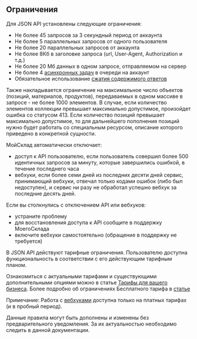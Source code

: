 ## Ограничения

Для JSON API установлены следующие ограничения:

+ Не более 45 запросов за 3 секундный период от аккаунта
+ Не более 5 параллельных запросов от одного пользователя
+ Не более 20 параллельных запросов от аккаунта
+ Не более 8Кб в заголовке запроса (url, User-Agent, Authorization и т.д.)
+ Не более 20 Мб данных в одном запросе, отправляемом на сервер
+ Не более 4 [асинхронных задач](#mojsklad-json-api-asinhronnyj-obmen) в очереди на аккаунт
+ Обязательное использование [сжатия содержимого ответов](#mojsklad-json-api-obschie-swedeniq-szhatie-soderzhimogo-otwetow)

Также накладывается ограничение на максимальное число объектов (позиций, материалов, продуктов), передаваемых в одном массиве в запросе - не более 1000 элементов.
В случае, если количество элементов коллекции превышает максимально допустимое, произойдет ошибка со статусом 413.
Если количество позиций превышает максимально допустимое, то для дальнейшего пополнения позиций нужно будет работать со специальным ресурсом,
описание которого приведено в конкретной сущности.

МойСклад автоматически отключает:

+ доступ к API пользователю, если пользователь совершил более 500 идентичных запросов за минуту, которые завершились ошибкой, в течение последнего часа
+ вебхуки, если более семи дней из последних десяти дней сервис, принимающий вебхуки, отвечал только кодами ошибок (либо был недоступен), и сервис ни разу не обработал успешно вебхук за последние десять дней.

Если вы столкнулись с отключением API или вебхуков:

+ устраните проблему
+ для восстановления доступа к API сообщите в поддержку МоегоСклада
+ включите вебхуки самостоятельно (обращение в поддержку не требуется)

В JSON API  действуют тарифные ограничения. Пользователю доступна функциональность в соответствии с его действующим тарифным планом.

Ознакомиться с актуальными тарифами и существующими дополнительными опциями можно в статье [Тарифы для вашего бизнеса](https://www.moysklad.ru/subscription/).
Более подробно об ограничениях Бесплатного тарифа в [статье](https://support.moysklad.ru/hc/ru/articles/233091228-%D0%92%D1%8B%D0%B1%D0%BE%D1%80-%D1%82%D0%B0%D1%80%D0%B8%D1%84%D0%B0-%D0%BE%D0%BF%D0%BB%D0%B0%D1%82%D0%B0-%D0%B8-%D0%BF%D1%80%D0%BE%D0%B4%D0%BB%D0%B5%D0%BD%D0%B8%D0%B5-%D0%BF%D0%BE%D0%B4%D0%BF%D0%B8%D1%81%D0%BA%D0%B8#3)

Примечание: Работа с [вебхуками](https://dev.moysklad.ru/doc/api/remap/1.2/dictionaries/#suschnosti-vebhuki) доступна только на платных тарифах (и в пробный период).

Данные правила могут быть дополнены и изменены без предварительного уведомления. За их актуальностью необходимо следить в данной документации.
